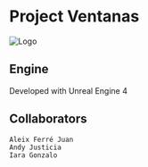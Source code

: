 # Project Ventanas

![Logo](https://github.com/CatalaHD/Project_Ventanas/blob/master/icon.png "Logo")

## Engine
Developed with Unreal Engine 4

## Collaborators
```
Aleix Ferré Juan
Andy Justicia
Iara Gonzalo
```
